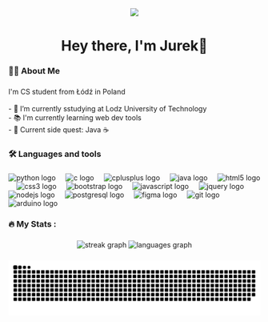 <div align="center">
  <img height="100" src="https://media1.tenor.com/m/DimzPZMypFcAAAAd/laptop.gif"  />
</div>

###

<div align="center">
</div>

###



###

<h1 align="center">Hey there, I'm Jurek👋</h1>

###

<h3 align="left">👩‍💻  About Me</h3>

###

<p align="left">I'm CS student from Łódź in Poland<br><br>- 🔭 I’m currently sstudying at Lodz University of Technology<br>- 📚 I'm currently learning web dev tools<br>- 🎯 Current side quest: Java ☕</p>

###

<h3 align="left">🛠 Languages and tools</h3>

###

<div align="left">
  <img src="https://cdn.jsdelivr.net/gh/devicons/devicon/icons/python/python-original.svg" height="40" alt="python logo"  />
  <img width="12" />
  <img src="https://cdn.jsdelivr.net/gh/devicons/devicon/icons/c/c-original.svg" height="40" alt="c logo"  />
  <img width="12" />
  <img src="https://cdn.jsdelivr.net/gh/devicons/devicon/icons/cplusplus/cplusplus-original.svg" height="40" alt="cplusplus logo"  />
  <img width="12" />
  <img src="https://cdn.jsdelivr.net/gh/devicons/devicon/icons/java/java-original.svg" height="40" alt="java logo"  />
  <img width="12" />
  <img src="https://cdn.jsdelivr.net/gh/devicons/devicon/icons/html5/html5-original.svg" height="40" alt="html5 logo"  />
  <img width="12" />
  <img src="https://cdn.jsdelivr.net/gh/devicons/devicon/icons/css3/css3-original.svg" height="40" alt="css3 logo"  />
  <img width="12" />
  <img src="https://cdn.jsdelivr.net/gh/devicons/devicon/icons/bootstrap/bootstrap-original.svg" height="40" alt="bootstrap logo"  />
  <img width="12" />
  <img src="https://cdn.jsdelivr.net/gh/devicons/devicon/icons/javascript/javascript-original.svg" height="40" alt="javascript logo"  />
  <img width="12" />
  <img src="https://cdn.jsdelivr.net/gh/devicons/devicon/icons/jquery/jquery-original.svg" height="40" alt="jquery logo"  />
  <img width="12" />
  <img src="https://cdn.jsdelivr.net/gh/devicons/devicon/icons/nodejs/nodejs-original-wordmark.svg" height="40" alt="nodejs logo"  />
  <img width="12" />
  <img src="https://cdn.jsdelivr.net/gh/devicons/devicon/icons/postgresql/postgresql-original.svg" height="40" alt="postgresql logo"  />
  <img width="12" />
  <img src="https://cdn.jsdelivr.net/gh/devicons/devicon/icons/figma/figma-original.svg" height="40" alt="figma logo"  />
  <img width="12" />
  <img src="https://cdn.jsdelivr.net/gh/devicons/devicon/icons/git/git-original.svg" height="40" alt="git logo"  />
  <img width="12" />
  <img src="https://cdn.jsdelivr.net/gh/devicons/devicon/icons/arduino/arduino-original-wordmark.svg" height="40" alt="arduino logo"  />
</div>

###

<h3 align="left">🔥   My Stats :</h3>

###

<div align="center">
  <img src="https://streak-stats.demolab.com?user=Marc311o&locale=en&mode=daily&theme=dark&hide_border=true&border_radius=5&date_format=j%20M%5B%20Y%5D&order=3" height="120" alt="streak graph"  />
  <img src="https://github-readme-stats.vercel.app/api/top-langs?username=Marc311o&locale=en&hide_title=true&layout=compact&card_width=320&langs_count=7&theme=dark&hide_border=true&order=2" height="120" alt="languages graph"  />
</div>

###

<picture>
  <source media="(prefers-color-scheme: dark)" srcset="https://raw.githubusercontent.com/Marc311o/Marc311o/output/github-snake-dark.svg" />
  <source media="(prefers-color-scheme: light)" srcset="https://raw.githubusercontent.com/Marc311o/Marc311o/output/github-snake.svg" />
  <img alt="github-snake" src="https://raw.githubusercontent.com/Marc311o/Marc311o/output/github-snake.svg" />
</picture>

###

